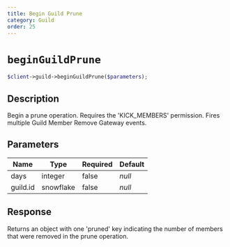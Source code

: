 ```yaml
---
title: Begin Guild Prune
category: Guild
order: 25
---
```


# `beginGuildPrune`

```php
$client->guild->beginGuildPrune($parameters);
```

## Description

Begin a prune operation. Requires the &#039;KICK_MEMBERS&#039; permission.  Fires multiple Guild Member Remove Gateway events.

## Parameters


Name | Type | Required | Default
--- | --- | --- | ---
days | integer | false | *null*
guild.id | snowflake | false | *null*

## Response

Returns an object with one &#039;pruned&#039; key indicating the number of members that were removed in the prune operation.

